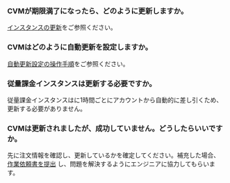 ### CVMが期限満了になったら、どのように更新しますか。

 [インスタンスの更新](https://intl.cloud.tencent.com/document/product/213/6143)をご参照ください。

### CVMはどのように自動更新を設定しますか。

 [自動更新設定の操作手順](https://intl.cloud.tencent.com/document/product/213/6143)をご参照ください。

### 従量課金インスタンスは更新する必要ですか。

従量課金インスタンスはに1時間ごとにアカウントから自動的に差し引くため、更新する必要がありません。

### CVMは更新されましたが、成功していません。どうしたらいいですか。

先に注文情報を確認し、更新しているかを確定してください。補充した場合、 [作業依頼書を提出](https://console.cloud.tencent.com/workorder/category) し、問題を解決するようにエンジニアに協力してもらいます。
